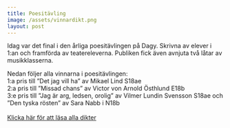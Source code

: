 ```yaml
---
title: Poesitävling
image: /assets/vinnardikt.png
layout: post
---
```

Idag var det final i den årliga poesitävlingen på Dagy. Skrivna av elever i 1:an och framförda av teatereleverna. Publiken fick även avnjuta två låtar av musikklasserna.

Nedan följer alla vinnarna i poesitävlingen:<br>
1:a pris till ”Det jag vill ha” av Mikael Lind S18ae<br>
2:a pris till ”Missad chans” av Victor von Arnold Östhlund E18b<br>
3:e pris till ”Jag är arg, ledsen, orolig” av Vilmer Lundin Svensson S18ae och ”Den tyska rösten” av Sara Nabb i N18b <br>
<br>
[Klicka här för att läsa alla dikter](/assets/dikter2019.pdf)
